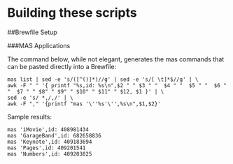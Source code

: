 # Building these scripts 


##Brewfile Setup

###MAS Applications

The command below, while not elegant, generates the mas commands that can be pasted directly into a Brewfile:

~~~~
mas list | sed -e 's/([^()]*)//g' | sed -e 's/[ \t]*$//g' | \
awk -F " " '{ printf "%s,id: %s\n",$2 " " $3 " "  $4 " "  $5 " "  $6 " "  $7 " " $8" " $9" " $10" " $11" " $12, $1 }' | \
sed -e 's/ *,/,/' | \
awk -F "," '{printf "mas '\''%s'\'',%s\n",$1,$2}'
~~~~

Sample results:
~~~~
mas 'iMovie',id: 408981434
mas 'GarageBand',id: 682658836
mas 'Keynote',id: 409183694
mas 'Pages',id: 409201541
mas 'Numbers',id: 409203825
~~~~